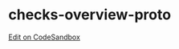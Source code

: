# checks-overview-proto



[Edit on CodeSandbox](https://codesandbox.io/p/github/adamwardecki/checks-overview-proto)